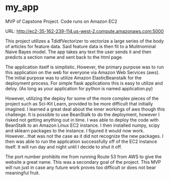 # my_app
MVP of Capstone Project. Code runs on Amazon EC2 

URL: http://ec2-35-162-239-114.us-west-2.compute.amazonaws.com:5000

This project utilizes a TdidfVectorizer to vectorize a large series of the body of articles for feature data.
Said feature data is then fit to a Mulitnominal Naive Bayes model. The app takes any text the user sends it and then
predicts a section name and sent back to the html page.

The application itself is simplistic. However, the primary purpose was to run this application on the web for everyone
via Amazon Web Services (aws). The initial purpose was to utilize Amazon ElasticBeanstalk for the deployment process.
For simple flask applications this is easy to utilize and deloy. (As long as your application for python is named
application.py) 

However, utilizing the deploy for some of the more complex pieces of the project such as Sci-Kit Learn, provided to be more
difficult that initially imagined. I learned a great deal about the inner workings of aws though this challenge. It is possible to use BeanStalk to do the deployment, however I risked not getting anything out in time. I was able to deploy the code with BeanStalk to an Amazon Linux EC2 instance. I then installed numpy, scipy and sklearn packages to the instance. I figured it would now work. However...that was not the case as it did not recognize the new packages. I then was able to run the application successfully off of the EC2 instance itself. It will run day and night until I decide to shut it off.

The port number prohibits me from running Route 53 from AWS to give the website a great name. This was a secondary goal of the project. This MVP will run just in case any future work proves too difficult or does not bear meaningful fruit.


